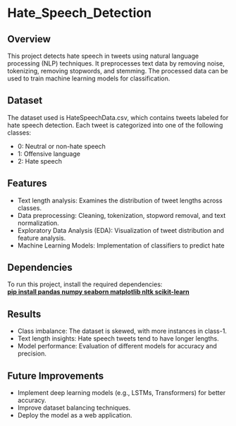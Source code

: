 # Hate_Speech_Detection

## Overview
This project detects hate speech in tweets using natural language processing (NLP) techniques. It preprocesses text data by removing noise, tokenizing, removing stopwords, and stemming. The processed data can be used to train machine learning models for classification.

## Dataset
The dataset used is HateSpeechData.csv, which contains tweets labeled for hate speech detection. Each tweet is categorized into one of the following classes:
* 0: Neutral or non-hate speech
* 1: Offensive language
* 2: Hate speech

## Features
* Text length analysis: Examines the distribution of tweet lengths across classes.
* Data preprocessing: Cleaning, tokenization, stopword removal, and text normalization.
* Exploratory Data Analysis (EDA): Visualization of tweet distribution and feature analysis.
* Machine Learning Models: Implementation of classifiers to predict hate

## Dependencies
To run this project, install the required dependencies:<br>
<b><u>pip install pandas numpy seaborn matplotlib nltk scikit-learn</u></b>

## Results
* Class imbalance: The dataset is skewed, with more instances in class-1.
* Text length insights: Hate speech tweets tend to have longer lengths.
* Model performance: Evaluation of different models for accuracy and precision.

## Future Improvements
* Implement deep learning models (e.g., LSTMs, Transformers) for better accuracy.
* Improve dataset balancing techniques.
* Deploy the model as a web application.
